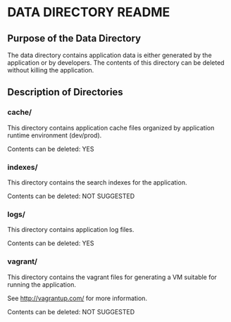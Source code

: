 DATA DIRECTORY README
=====================

Purpose of the Data Directory
-----------------------------

The data directory contains application data is either generated by the 
application or by developers. The contents of this directory can be 
deleted without killing the application.

Description of Directories
--------------------------

### cache/

This directory contains application cache files organized by application 
runtime environment (dev/prod).

Contents can be deleted: YES

### indexes/

This directory contains the search indexes for the application.

Contents can be deleted: NOT SUGGESTED

### logs/

This directory contains application log files.

Contents can be deleted: YES

### vagrant/

This directory contains the vagrant files for generating a VM suitable
for running the application.

See http://vagrantup.com/ for more information.

Contents can be deleted: NOT SUGGESTED